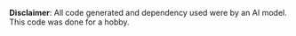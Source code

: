 **Disclaimer**:
All code generated and dependency used were by an AI model. This code was done for a hobby.